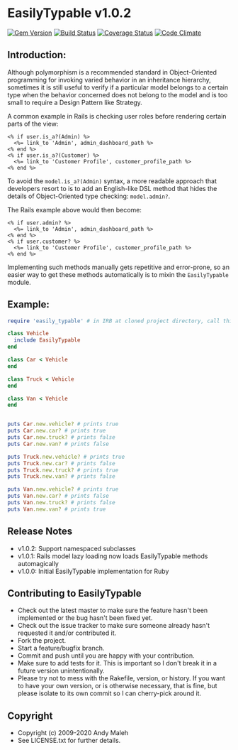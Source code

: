 # EasilyTypable v1.0.2
[![Gem Version](https://badge.fury.io/rb/easily_typable.svg)](http://badge.fury.io/rb/easily_typable)
[![Build Status](https://api.travis-ci.org/AndyObtiva/easily_typable.svg?branch=master)](https://travis-ci.org/AndyObtiva/easily_typable)
[![Coverage Status](https://coveralls.io/repos/github/AndyObtiva/easily_typable/badge.svg?branch=master)](https://coveralls.io/github/AndyObtiva/easily_typable?branch=master)
[![Code Climate](https://codeclimate.com/github/AndyObtiva/easily_typable.svg)](https://codeclimate.com/github/AndyObtiva/easily_typable)

## Introduction:

Although polymorphism is a recommended standard in Object-Oriented programming
for invoking varied behavior in an inheritance hierarchy, sometimes it is still
useful to verify if a particular model belongs to a certain type when the
behavior concerned does not belong to the model and is too small to require a
Design Pattern like Strategy.

A common example in Rails is checking user roles before rendering certain
parts of the view:

```erb
<% if user.is_a?(Admin) %>
  <%= link_to 'Admin', admin_dashboard_path %>
<% end %>
<% if user.is_a?(Customer) %>
  <%= link_to 'Customer Profile', customer_profile_path %>
<% end %>
```

To avoid the `model.is_a?(Admin)` syntax, a more readable approach
that developers resort to is to add an English-like DSL method that hides the
details of Object-Oriented type checking: `model.admin?`.

The Rails example above would then become:

```erb
<% if user.admin? %>
  <%= link_to 'Admin', admin_dashboard_path %>
<% end %>
<% if user.customer? %>
  <%= link_to 'Customer Profile', customer_profile_path %>
<% end %>
```

Implementing such methods manually gets repetitive and error-prone, so an easier
way to get these methods automatically is to mixin the ```EasilyTypable```
module.

## Example:

```ruby
require 'easily_typable' # in IRB at cloned project directory, call this instead: require './lib/easily_typable' 

class Vehicle
  include EasilyTypable
end

class Car < Vehicle
end

class Truck < Vehicle
end

class Van < Vehicle
end


puts Car.new.vehicle? # prints true
puts Car.new.car? # prints true
puts Car.new.truck? # prints false
puts Car.new.van? # prints false

puts Truck.new.vehicle? # prints true
puts Truck.new.car? # prints false
puts Truck.new.truck? # prints true
puts Truck.new.van? # prints false

puts Van.new.vehicle? # prints true
puts Van.new.car? # prints false
puts Van.new.truck? # prints false
puts Van.new.van? # prints true
```

## Release Notes

 * v1.0.2: Support namespaced subclasses
 * v1.0.1: Rails model lazy loading now loads EasilyTypable methods automagically
 * v1.0.0: Initial EasilyTypable implementation for Ruby
 
## Contributing to EasilyTypable

 * Check out the latest master to make sure the feature hasn't been implemented or the bug hasn't been fixed yet.
 * Check out the issue tracker to make sure someone already hasn't requested it and/or contributed it.
 * Fork the project.
 * Start a feature/bugfix branch.
 * Commit and push until you are happy with your contribution.
 * Make sure to add tests for it. This is important so I don't break it in a future version unintentionally.
 * Please try not to mess with the Rakefile, version, or history. If you want to have your own version, or is otherwise necessary, that is fine, but please isolate to its own commit so I can cherry-pick around it.

## Copyright

 * Copyright (c) 2009-2020 Andy Maleh
 * See LICENSE.txt for further details.

